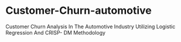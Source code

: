 # Customer-Churn-automotive
Customer Churn Analysis In The Automotive Industry Utilizing Logistic Regression And CRISP- DM Methodology
